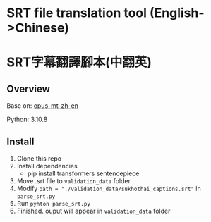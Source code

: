 # SRT file translation tool (English->Chinese)
# SRT字幕翻譯腳本(中翻英)

## Overview

Base on: [opus-mt-zh-en](https://huggingface.co/Helsinki-NLP/opus-mt-zh-en?text=%E8%BC%89%E6%88%91%E5%88%B0%E7%8F%BE%E5%9C%A8%E6%88%91%E4%BD%8F%E7%9A%84%E9%80%99%E8%A3%A1)

Python: 3.10.8

## Install

1. Clone this repo
2. Install dependencies
   - pip install transformers sentencepiece
3. Move .srt file to `validation_data` folder
4. Modify `path = "./validation_data/sukhothai_captions.srt"` in `parse_srt.py`
5. Run `pyhton parse_srt.py`
6. Finished. ouput will appear in `validation_data` folder
